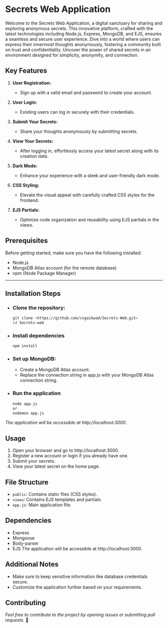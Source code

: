 # Secrets Web Application

Welcome to the Secrets Web Application, a digital sanctuary for sharing and exploring anonymous secrets. This innovative platform, crafted with the latest technologies including Node.js, Express, MongoDB, and EJS, ensures a seamless and secure user experience. Dive into a world where users can express their innermost thoughts anonymously, fostering a community built on trust and confidentiality. Uncover the power of shared secrets in an environment designed for simplicity, anonymity, and connection.

## Key Features

1. **User Registration:**
   - Sign up with a valid email and password to create your account.

2. **User Login:**
   - Existing users can log in securely with their credentials.

3. **Submit Your Secrets:**
   - Share your thoughts anonymously by submitting secrets.

4. **View Your Secrets:**
   - After logging in, effortlessly access your latest secret along with its creation date.

5. **Dark Mode:**
   - Enhance your experience with a sleek and user-friendly dark mode.

6. **CSS Styling:**
   - Elevate the visual appeal with carefully crafted CSS styles for the frontend.

7. **EJS Partials:**
   - Optimize code organization and reusability using EJS partials in the views.

## Prerequisites

Before getting started, make sure you have the following installed:

- Node.js
- MongoDB Atlas account (for the remote database)
- npm (Node Package Manager)

---

## Installation Steps

- ### Clone the repository:

   ```bash
   git clone <https://github.com/csgaikwad/Secrets-Web.git>
   cd Secrets-web
   ```

- ### Install dependencies

   ```js
   npm install
   ```

- ### Set up MongoDB:
   - Create a MongoDB Atlas account.
   - Replace the connection string in app.js with your MongoDB Atlas connection string.

- ### Run the application
   ```bash
   node app.js
   or
   nodemon app.js
   ```

*The application will be accessible at http://localhost:3000.*

## Usage
1. Open your browser and go to http://localhost:3000.
2. Register a new account or login if you already have one.
3. Submit your secrets.
4. View your latest secret on the home page.

## File Structure
- `public`: Contains static files (CSS styles).
- `views`: Contains EJS templates and partials.
- `app.js`: Main application file.

## Dependencies
- Express
- Mongoose
- Body-parser
- EJS
The application will be accessible at http://localhost:3000.

## Additional Notes
- Make sure to keep sensitive information like database credentials secure.
- Customize the application further based on your requirements.

## Contributing
*Feel free to contribute to the project by opening issues or submitting pull requests.*
🚀
